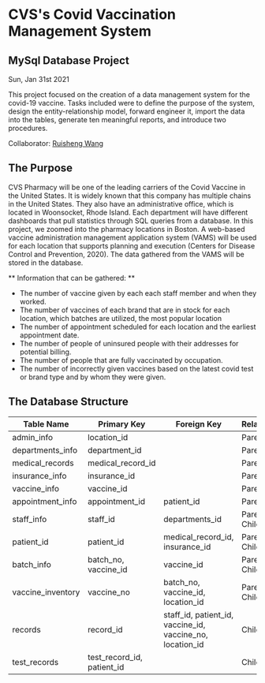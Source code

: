 # CVS's Covid Vaccination Management System
## MySql Database Project

Sun, Jan 31st 2021

This project focused on the creation of a data management system for the covid-19 vaccine. Tasks included were to define the purpose of the system, design the entity-relationship model, forward engineer it, import the data into the tables, generate ten meaningful reports, and introduce two procedures. 

Collaborator: [Ruisheng Wang](https://github.com/rishonwang) 

## The Purpose

CVS Pharmacy will be one of the leading carriers of the Covid Vaccine in the United States. It is widely known that this company has multiple chains in the United States. They also have an administrative office, which is located in Woonsocket, Rhode Island. Each department will have different dashboards that pull statistics through SQL queries from a database. In this project, we zoomed into the pharmacy locations in Boston. A web-based vaccine administration management application system (VAMS) will be used for each location that supports planning and execution (Centers for Disease Control and Prevention, 2020). The data gathered from the VAMS will be stored in the database.

** Information that can be gathered: **
-  The number of vaccine given by each each staff member and when they worked. 
-  The number of vaccines of each brand that are in stock for each location, which batches are utilized, the most popular location 
-  The number of appointment scheduled for each location and the earliest appointment date. 
-  The number of people of uninsured people with their addresses for potential billing. 
-  The number of people that are fully vaccinated by occupation. 
-  The number of incorrectly given vaccines based on the latest covid test or brand type and by whom they were given. 

## The Database Structure 

| Table Name  | Primary Key | Foreign Key | Relationship |
| ------------- | ------------- | ------------- | ------------- |
| admin_info  | location_id	  | | Parent
| departments_info  | department_id | | Parent
| medical_records | medical_record_id | | Parent
| insurance_info | insurance_id | | Parent 
| vaccine_info | vaccine_id | | Parent
| appointment_info | appointment_id	 | patient_id | Parent
| staff_info |staff_id | departments_id | Parent / Child
| patient_id | patient_id | medical_record_id, insurance_id | Parent / Child
| batch_info | batch_no, vaccine_id | vaccine_id | Parent / Child
| vaccine_inventory | vaccine_no | batch_no, vaccine_id, location_id | Parent / Child
| records | record_id | staff_id, patient_id, vaccine_id, vaccine_no, location_id | Child
| test_records | test_record_id, patient_id | | Child


